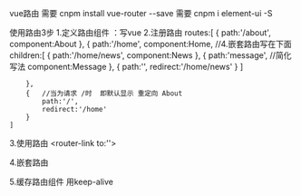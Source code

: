vue路由
需要  cnpm install vue-router --save
需要 cnpm i element-ui -S

使用路由3步
1.定义路由组件  ：写vue
2.注册路由
routes:[
        {
            path:'/about',
            component:About
        },
        {
            path:'/home',
            component:Home,
            //4.嵌套路由写在下面  
            children:[
                {
                    path:'/home/news',
                    component:News
                },
                {
                    path:'message', //简化写法
                    component:Message
                },
                {
                    path:'',
                    redirect:'/home/news'
                }
            ]

        },
        {   //当为请求 /时  即默认显示 重定向 About
            path:'/',
            redirect:'/home'
        }
    ]
3.使用路由
<router-link to:''>
<router-view>

4.嵌套路由

5.缓存路由组件 用keep-alive
<keep-alive>
     <router-view></router-view>
</keep-alive>
